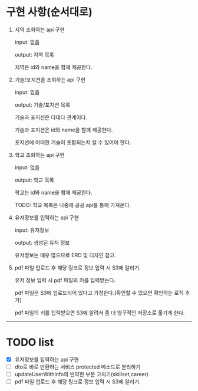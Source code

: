 # 구현 사항(순서대로)

1. 지역 조회하는 api 구현

<ul>
input: 없음

output: 지역 목록

지역은 id와 name을 함께 제공한다.

</ul>

2. 기술/포지션을 조회하는 api 구현

<ul>
input: 없음

output: 기술/포지션 목록

기술과 포지션은 다대다 관계이다.

기술과 포지션은 id와 name을 함께 제공한다.

포지션에 어떠한 기술이 포함되는지 알 수 있어야 한다.
</ul>

3. 학교 조회하는 api 구현

<ul>
input: 없음

output: 학교 목록

학교는 id와 name을 함께 제공한다.

TODO: 학교 목록은 나중에 공공 api를 통해 가져온다.
</ul>

4. 유저정보를 입력하는 api 구현

<ul>
input: 유저정보

output: 생성된 유저 정보

유저정보는 매우 많으므로 ERD 및 디자인 참고.

</ul>

5. pdf 파일 업로드 후 해당 링크로 정보 입력 시 S3에 알리기.

<ul>
유저 정보 입력 시 pdf 파일의 키를 입력받는다.

pdf 파일은 S3에 업로드되어 있다고 가정한다.(확인할 수 있으면 확인하는 로직 추가)

pdf 파일의 키를 입력받으면 S3에 알려서 좀 더 영구적인 저장소로 옮기게 한다.

</ul>


---

# TODO list

- [x] 유저정보를 입력하는 api 구현
- [ ] dto로 바로 반환하는 서비스 protected 메소드로 분리하기
- [ ] updateUserWithInfo의 빈약한 부분 고치기(skillset,career)
- [ ] pdf 파일 업로드 후 해당 링크로 정보 입력 시 S3에 알리기.